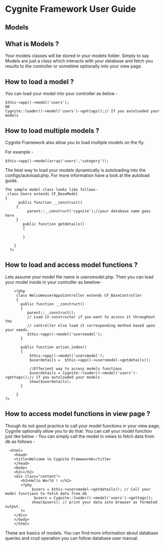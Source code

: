  Cygnite Framework User Guide
 ============================

 Models
 ------------

 What is Models ?
 ---------------------

   Your models classes will be stored in your models folder. Simply to say Models are just a class which interacts
   with your database and fetch you results to the controller or sometime optionally into your view page.

 How to load a model ?
 ----------------------------
  You can load your model into your controller as below -

    $this->app()->model('users');
    OR
    Cygnite::loader()->model('users')->gettags();// If you autoloaded your models


 How to load multiple models ?
 ------------------------------------
  Cygnite Framework also allow you to load multiple models on the fly.

  For example -

    $this->app()->model(array('users','category'));

 The best way to load your models dynamically is autoloading into the configs/autoload.php. For more information
 have a look at the autoload guide.

    The sample model class looks like follows-
     class Users extends CF_BaseModel
    {
          public function __construct()
         {
              parent::__construct('cygnite');//your database name goes here
         }
            public function getdetails()
            {
            
            }

        }
      ?>


 How to load and access model functions ?
 ---------------------------------------------------

  Lets assume your model file name is usersmodel.php. Then you can load your model inside in your controller
  as bewlow-

        <?php
         class WelcomeuserAppsController extends CF_BaseController
         {
           public function __construct()
           {
              parent::__construct();
              // Load in constructor if you want to access it throughout the
              // controller else load it corresponding method based upon your needs.
              $this->app()->model('usersmodel');
           }
           
           public function action_index()
           {
               $this->app()->model('usersmodel');
               $userdetails =  $this->app()->usersmodel->getdetails();
               
               //Effecient way to access models functions
               $userdetails = Cygnite::loader()->model('users')->gettags();// If you autoloaded your models
               show($userdetails);
           }
           
         }
    ?>


   How to access model functions in view page ?
   --------------------------------------------
   Though its not good practice to call your model functions in your view page, Cygnite optionally
   allow you to do that. You can call your model function just like below -
   You can simply call the model in views to fetch data from db as follows -

      <html>
        <head>
        <title>Welcome to Cygnite Framewormk</title>
        </head>
        <body>
        <h2></h2>
        <div class="content">
           <h2>Hello World ! </h2>
           <?php
                $users = $this->usersmodel->getdetails(); // Call your model functions to fetch data from db
                 $users = Cygnite::loader()->model('users')->gettags();
                show($users); // print your data into browser as formated output.
           ?>
        </div>
        </body>
        </html>


   These are basics of models. You can find more information about database queries and crud operation you
   can follow database user manual.
